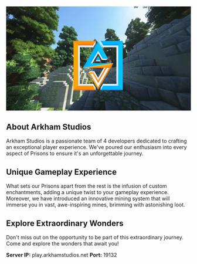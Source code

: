 ![Arkham Studios](./13c5818f657874d7efc8d76f59fc64c4.jpg)
## About Arkham Studios

Arkham Studios is a passionate team of 4 developers dedicated to crafting an exceptional player experience. We've poured our enthusiasm into every aspect of Prisons to ensure it's an unforgettable journey.

## Unique Gameplay Experience

What sets our Prisons apart from the rest is the infusion of custom enchantments, adding a unique twist to your gameplay experience. Moreover, we have introduced an innovative mining system that will immerse you in vast, awe-inspiring mines, brimming with astonishing loot.

## Explore Extraordinary Wonders

Don't miss out on the opportunity to be part of this extraordinary journey. Come and explore the wonders that await you!

**Server IP:** play.arkhamstudios.net
**Port:** 19132
